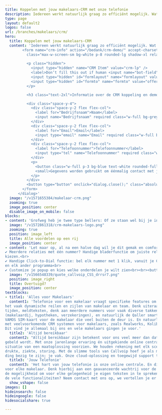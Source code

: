 ```yaml
---
title: Koppelen met jouw makelaars-CRM met onze telefonie
description: Iedereen werkt natuurlijk graag zo efficiënt mogelijk. Wat daar echt aan bijdraagt is het koppelen van jouw makelaarssoftware/CRM met onze telefonie. Met zo’n koppeling verschijnt op de computer van de assistent / makelaar een popup bij elk gesprek
type: page
layout: default2
logos: false
url: /branches/makelaars/crm/
hero:
  title: Koppelen met jouw makelaars-CRM
  content: 'Iedereen werkt natuurlijk graag zo efficiënt mogelijk. Wat daar echt aan bijdraagt is het koppelen van jouw makelaarssoftware/CRM met onze telefonie. Met zo’n koppeling verschijnt op de computer van de assistent / makelaar een popup bij elk gesprek. Deze popup biedt een waardevolle toevoeging aan al het telefoonverkeer.<br><br>Alle bekende namen ondersteunen we: <a href="https://www.callvoip.nl/marketplace/realworks/">Realworks</a>, <a href="https://www.callvoip.nl/marketplace/kolibri/">Kolibri</a>, <a href="https://www.callvoip.nl/marketplace/mews/">Mews</a> en nog veel meer. Voor Realworks bieden we een geweldige geïntegreerde koppeling met popup in Realworks en automatisch gesprekslog.<br><br><button class="button text-sm lg:text-normal" onclick="dialog.show();">Vraag de Makelaar-CRM koppeling demo aan</button><dialog id="dialog" class="z-50 top-0 w-full h-full">
        <form name="crm-info" action="/bedank/crm-demo/" accept-charset="UTF-8" method="POST" data-netlify-honeypot="true" data-netlify="true"
          class="max-w-screen-sm bg-white p-8 rounded-lg shadow-xl relative mx-auto">
         
          <p class="hidden">
            <input type="hidden" name="CRM Item" value="crm-lp" />
            <label>Don’t fill this out if human <input name="bot-field"> </label>
            <input type="hidden" id="formlayout" name="formlayout" value="d-126942c712c44ec98eb3f158d6b2c826">
            <input type="hidden" id="formto" name="formto" value="offerte" class="hidden">
          </p>

          <h3 class="text-2xl">Informatie over de CRM koppeling en demo ontvangen?</h3><br>

          <div class="space-y-4">
            <div class="space-y-2 flex flex-col">
              <label for="Bedrijfsnaam">Naam</label>
              <input name="Bedrijfsnaam" required class="w-full bg-grey-lightest rounded-full p-3">
            </div>
            <div class="space-y-2 flex flex-col">
              <label for="Email">Email</label>
              <input type="email" name="Email" required class="w-full bg-grey-lightest rounded-full p-3">
            </div>
            <div class="space-y-2 flex flex-col">
              <label for="Telefoonnummer">Telefoonnummer</label>
              <input type="tel" name="Telefoonnummer" required class="w-full bg-grey-lightest rounded-full p-3">
            </div>
            <p>
              <button class="w-full p-3 bg-blue text-white rounded-full">Versturen</button>
              <small>Gegevens worden gebruikt om éénmalig contact met je op te nemen.</small>
            </p>
          </div>
          <button type="button" onclick="dialog.close();" class="absolute top-0 right-0 text-3xl leading-none mr-2 text-red">×</button>
        </form>
      </dialog>'
  image: "/v1571655384/makelaar-crm.png"
  zooming: true
  image_position: center
  disable_image_on_mobile: false
blocks:
- content: 'Grofweg heb je twee type bellers: Of ze staan wel bij je in het systeem, of niet. De koppeling gaat daar als volgt mee om.<br><br><b>Wanneer de beller bekend is bij jou kun je:</b><br>✔ Zien wie er belt, met naam en toenaam<br>✔ Direct het dossier erbij pakken vanuit de popup<br>✔ Historie bekijken van alle contact<br>✔ Een gespreksverslag maken of terugbelverzoek uitzetten<br><br><b>Wanneer de beller niet bekend is bij jou:</b><br>✔ Zie je het laatste contactmoment of momenten met dit nummer, wanneer en met welke collega.<br>✔ Automatische Google Number Lookup: als Google het nummer kent wordt deze verrijkt met naam, adres, plaats en website. Zo weet je toch meer dan enkel het nummer in het display van je telefoon'
  image: "/v1572861318/crm-makelaars-logo.png"
  zooming: true
  position: image_left
  title: Alle voordelen op een rij 
  image_position: center
- content: 'Let maar op, al na een halve dag wil je dit gemak en comfort niet meer missen. Je raakt gewend aan het gebruik waardoor je instaat bent efficiënter te werken.<br><br><b>Nog meer gemakt en comfort met:</b><br>✔ open de popup van een eerder gesprek en bel de relatie met 1 klik terug.<br>
✔ Meerdere relaties met één nummer? Handige bladerfunctie om juiste relatie te
kiezen.<br>
✔ Handige Click-to-Dial functie: bel elk nummer met 1 klik, vanuit je CRM, de browser
en elk ander programma<br>
✔ Customize je popup en kies welke onderdelen je wilt zien<br><br><button class="button text-sm lg:text-normal" onclick="dialog.show();">Demo aanvragen</button>'
  image: "/v1566548339/quote_callvoip_CSS_drrsr7.png"
  position: image_right
  title: Overtuigd?
  image_position: center
textblocks:
- title1: 'Alles voor Makelaars'
  content1: 'Telefonie voor een makelaar vraagt specifieke features om optimaal te kunnen voorzien in
het vaak dynamische reilen en zijlen van makelaar en team. Denk uiteraard aan instelbare
tijden, meldteksten, denk aan meerdere nummers voor vaak diverse takken van sport
(makelaardij, hypotheken, verzekeringen), en natuurlijk de Qaller smartphone app en de
VAMOS SIM-kaart voor de makelaar die veel buiten de deur is. En natuurlijk: de koppeling
met veelvoorkomende CRM systemen voor makelaars, zoals Realworks, Kolibri en YES-Co.
Dit vind je allemaal bij ons en vele makelaars gingen je voor.'
  title2: 'Altijd bereikbaar'
  content2: "Altijd bereikbaar zijn betekent voor ons veel meer dan dat er ergens een toestel rinkelt als je
gebeld wordt. Met onze jarenlange ervaring én uitgekiende online centrale kunnen we elke
situatie van een maatoplossing voorzien. We houden rekening met elk scenario: grote
drukte, ziekte, storing. Met de slimme tools van Callvoip hoef je als makelaar maar met één
ding bezig te zijn; je vak. Onze cloud-oplossing en toegewijd support team doet de rest."
  title3: 'Jouw Telefonie'
  content3: 'Het hart van jouw telefonie is onze online centrale. En die kan een aantal erg handige zaken
voor elke makelaar. Denk hierbij aan een geavanceerde wachtrij voor de piekmomenten. Of
de mogelijkheid om voor elke gelegenheid je eigen teksten in te spreken. Meer weten over
de vele functionaliteiten? Neem contact met ons op, we vertellen je er alles over!'
  show_vshape: false
images: []
hideinsearch: false
hideingoogle: false
hidesocialshare: true

---
```


